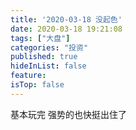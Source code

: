 ```yaml
---
title: '2020-03-18 没起色'
date: 2020-03-18 19:21:08
tags: ["大盘"]
categories: "投资"
published: true
hideInList: false
feature: 
isTop: false
---
```

基本玩完
强势的也快挺出住了
<!-- more -->
